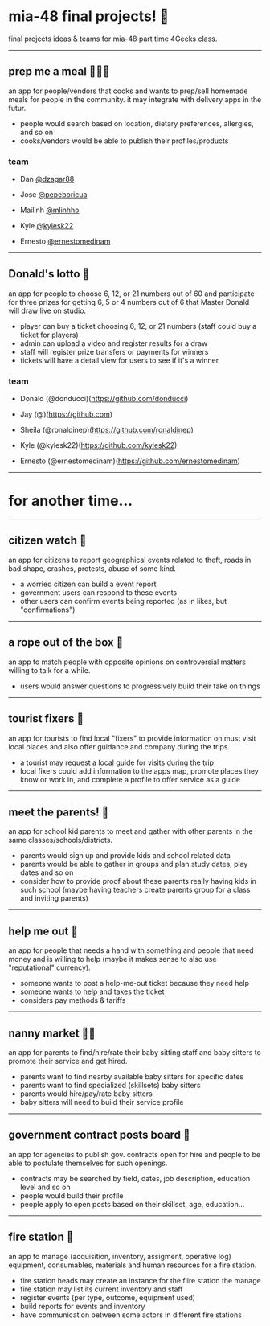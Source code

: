 # mia-48 final projects! 🎉
final projects ideas & teams for mia-48 part time 4Geeks class.


----

## prep me a meal 👩🏼‍🍳
an app for people/vendors that cooks and wants to prep/sell homemade meals for people in the community. it may integrate with delivery apps in the futur.

- people would search based on location, dietary preferences, allergies, and so on
- cooks/vendors would be able to publish their profiles/products

### team
* Dan [@dzagar88](https://github.com/dzagar88)
* Jose [@pepeboricua](https://github.com/pepeboricua)
* Mailinh [@mlinhho](https://github.com/mlinhho)

* Kyle [@kylesk22](https://github.com/kylesk22)
* Ernesto [@ernestomedinam](https://github.com/ernestomedinam)

----

## Donald's lotto 🎱
an app for people to choose 6, 12, or 21 numbers out of 60 and participate for three prizes for getting 6, 5 or 4 numbers out of 6 that Master Donald will draw live on studio.

- player can buy a ticket choosing 6, 12, or 21 numbers (staff could buy a ticket for players)
- admin can upload a video and register results for a draw
- staff will register prize transfers or payments for winners
- tickets will have a detail view for users to see if it's a winner

### team
* Donald (@donducci)(https://github.com/donducci)
* Jay (@)(https://github.com)
* Sheila (@ronaldinep)(https://github.com/ronaldinep)

* Kyle (@kylesk22)(https://github.com/kylesk22)
* Ernesto (@ernestomedinam)(https://github.com/ernestomedinam)

----

# for another time...

----

## citizen watch 🧐
an app for citizens to report geographical events related to theft, roads in bad shape, crashes, protests, abuse of some kind.

- a worried citizen can build a event report
- government users can respond to these events
- other users can confirm events being reported (as in likes, but "confirmations")

----

## a rope out of the box 🎁
an app to match people with opposite opinions on controversial matters willing to talk for a while.

- users would answer questions to progressively build their take on things

----

## tourist fixers 🌳
an app for tourists to find local "fixers" to provide information on must visit local places and also offer guidance and company during the trips.

- a tourist may request a local guide for visits during the trip
- local fixers could add information to the apps map, promote places they know or work in, and complete a profile to offer service as a guide

----

## meet the parents! 🌻
an app for school kid parents to meet and gather with other parents in the same classes/schools/districts.

- parents would sign up and provide kids and school related data
- parents would be able to gather in groups and plan study dates, play dates and so on
- consider how to provide proof about these parents really having kids in such school (maybe having teachers create parents group for a class and inviting parents)

----

## help me out 🤕
an app for people that needs a hand with something and people that need money and is willing to help (maybe it makes sense to also use "reputational" currency).

- someone wants to post a help-me-out ticket because they need help
- someone wants to help and takes the ticket
- considers pay methods & tariffs

----

## nanny market 👶🏼
an app for parents to find/hire/rate their baby sitting staff and baby sitters to promote their service and get hired.

- parents want to find nearby available baby sitters for specific dates
- parents want to find specialized (skillsets) baby sitters
- parents would hire/pay/rate baby sitters
- baby sitters will need to build their service profile

----

## government contract posts board 🏢
an app for agencies to publish gov. contracts open for hire and people to be able to postulate themselves for such openings.

- contracts may be searched by field, dates, job description, education level and so on
- people would build their profile
- people apply to open posts based on their skillset, age, education...

----

## fire station 🚒
an app to manage (acquisition, inventory, assigment, operative log) equipment, consumables, materials and human resources for a fire station.

- fire station heads may create an instance for the fiire station the manage
- fire station may list its current inventory and staff
- register events (per type, outcome, equipment used)
- build reports for events and inventory
- have communication between some actors in different fire stations

